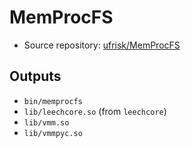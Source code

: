 # MemProcFS

- Source repository: [ufrisk/MemProcFS](https://github.com/ufrisk/MemProcFS)

## Outputs
- `bin/memprocfs`
- `lib/leechcore.so` (from `leechcore`)
- `lib/vmm.so`
- `lib/vmmpyc.so`
